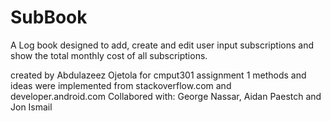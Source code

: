 # SubBook
A Log book designed to add, create and edit user input subscriptions and show the total monthly cost of all subscriptions. 

created by Abdulazeez Ojetola for cmput301 assignment 1
methods and ideas were implemented from stackoverflow.com and developer.android.com
Collabored with: George Nassar, Aidan Paestch and Jon Ismail
